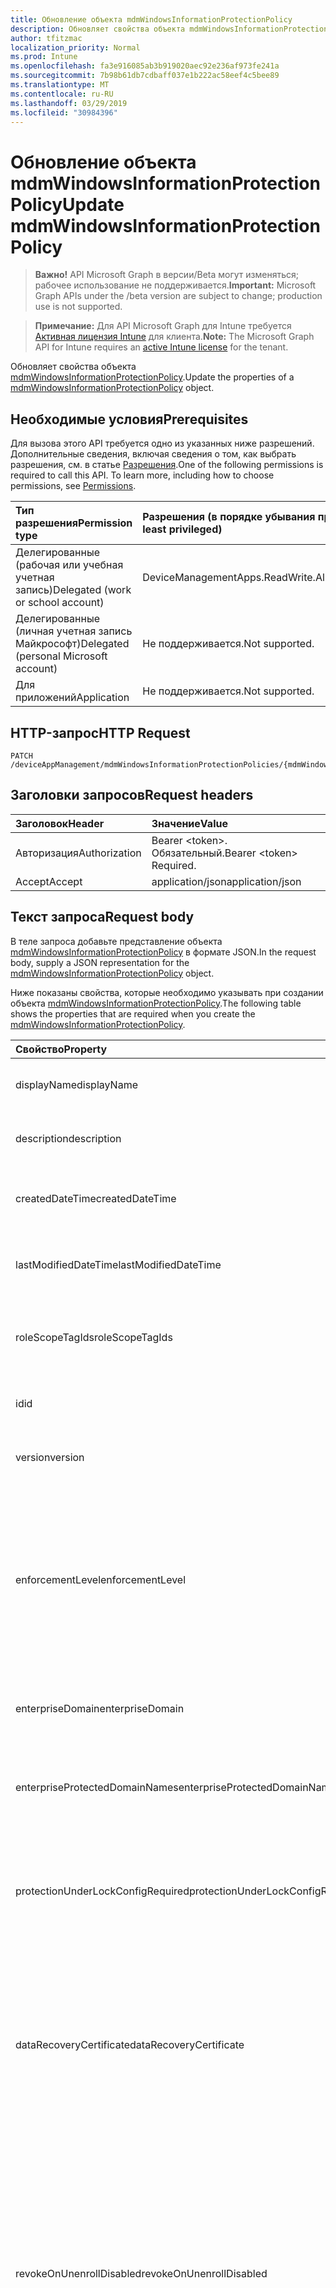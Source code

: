 ```yaml
---
title: Обновление объекта mdmWindowsInformationProtectionPolicy
description: Обновляет свойства объекта mdmWindowsInformationProtectionPolicy.
author: tfitzmac
localization_priority: Normal
ms.prod: Intune
ms.openlocfilehash: fa3e916085ab3b919020aec92e236af973fe241a
ms.sourcegitcommit: 7b98b61db7cdbaff037e1b222ac58eef4c5bee89
ms.translationtype: MT
ms.contentlocale: ru-RU
ms.lasthandoff: 03/29/2019
ms.locfileid: "30984396"
---
```

# <a name="update-mdmwindowsinformationprotectionpolicy"></a><span data-ttu-id="33250-103">Обновление объекта mdmWindowsInformationProtectionPolicy</span><span class="sxs-lookup"><span data-stu-id="33250-103">Update mdmWindowsInformationProtectionPolicy</span></span>

> <span data-ttu-id="33250-104">**Важно!** API Microsoft Graph в версии/Beta могут изменяться; рабочее использование не поддерживается.</span><span class="sxs-lookup"><span data-stu-id="33250-104">**Important:** Microsoft Graph APIs under the /beta version are subject to change; production use is not supported.</span></span>

> <span data-ttu-id="33250-105">**Примечание:** Для API Microsoft Graph для Intune требуется [Активная лицензия Intune](https://go.microsoft.com/fwlink/?linkid=839381) для клиента.</span><span class="sxs-lookup"><span data-stu-id="33250-105">**Note:** The Microsoft Graph API for Intune requires an [active Intune license](https://go.microsoft.com/fwlink/?linkid=839381) for the tenant.</span></span>

<span data-ttu-id="33250-106">Обновляет свойства объекта [mdmWindowsInformationProtectionPolicy](../resources/intune-mam-mdmwindowsinformationprotectionpolicy.md).</span><span class="sxs-lookup"><span data-stu-id="33250-106">Update the properties of a [mdmWindowsInformationProtectionPolicy](../resources/intune-mam-mdmwindowsinformationprotectionpolicy.md) object.</span></span>

## <a name="prerequisites"></a><span data-ttu-id="33250-107">Необходимые условия</span><span class="sxs-lookup"><span data-stu-id="33250-107">Prerequisites</span></span>
<span data-ttu-id="33250-p101">Для вызова этого API требуется одно из указанных ниже разрешений. Дополнительные сведения, включая сведения о том, как выбрать разрешения, см. в статье [Разрешения](/graph/permissions-reference).</span><span class="sxs-lookup"><span data-stu-id="33250-p101">One of the following permissions is required to call this API. To learn more, including how to choose permissions, see [Permissions](/graph/permissions-reference).</span></span>

|<span data-ttu-id="33250-110">Тип разрешения</span><span class="sxs-lookup"><span data-stu-id="33250-110">Permission type</span></span>|<span data-ttu-id="33250-111">Разрешения (в порядке убывания привилегий)</span><span class="sxs-lookup"><span data-stu-id="33250-111">Permissions (from most to least privileged)</span></span>|
|:---|:---|
|<span data-ttu-id="33250-112">Делегированные (рабочая или учебная учетная запись)</span><span class="sxs-lookup"><span data-stu-id="33250-112">Delegated (work or school account)</span></span>|<span data-ttu-id="33250-113">DeviceManagementApps.ReadWrite.All</span><span class="sxs-lookup"><span data-stu-id="33250-113">DeviceManagementApps.ReadWrite.All</span></span>|
|<span data-ttu-id="33250-114">Делегированные (личная учетная запись Майкрософт)</span><span class="sxs-lookup"><span data-stu-id="33250-114">Delegated (personal Microsoft account)</span></span>|<span data-ttu-id="33250-115">Не поддерживается.</span><span class="sxs-lookup"><span data-stu-id="33250-115">Not supported.</span></span>|
|<span data-ttu-id="33250-116">Для приложений</span><span class="sxs-lookup"><span data-stu-id="33250-116">Application</span></span>|<span data-ttu-id="33250-117">Не поддерживается.</span><span class="sxs-lookup"><span data-stu-id="33250-117">Not supported.</span></span>|

## <a name="http-request"></a><span data-ttu-id="33250-118">HTTP-запрос</span><span class="sxs-lookup"><span data-stu-id="33250-118">HTTP Request</span></span>
<!-- {
  "blockType": "ignored"
}
-->
``` http
PATCH /deviceAppManagement/mdmWindowsInformationProtectionPolicies/{mdmWindowsInformationProtectionPolicyId}
```

## <a name="request-headers"></a><span data-ttu-id="33250-119">Заголовки запросов</span><span class="sxs-lookup"><span data-stu-id="33250-119">Request headers</span></span>
|<span data-ttu-id="33250-120">Заголовок</span><span class="sxs-lookup"><span data-stu-id="33250-120">Header</span></span>|<span data-ttu-id="33250-121">Значение</span><span class="sxs-lookup"><span data-stu-id="33250-121">Value</span></span>|
|:---|:---|
|<span data-ttu-id="33250-122">Авторизация</span><span class="sxs-lookup"><span data-stu-id="33250-122">Authorization</span></span>|<span data-ttu-id="33250-123">Bearer &lt;token&gt;. Обязательный.</span><span class="sxs-lookup"><span data-stu-id="33250-123">Bearer &lt;token&gt; Required.</span></span>|
|<span data-ttu-id="33250-124">Accept</span><span class="sxs-lookup"><span data-stu-id="33250-124">Accept</span></span>|<span data-ttu-id="33250-125">application/json</span><span class="sxs-lookup"><span data-stu-id="33250-125">application/json</span></span>|

## <a name="request-body"></a><span data-ttu-id="33250-126">Текст запроса</span><span class="sxs-lookup"><span data-stu-id="33250-126">Request body</span></span>
<span data-ttu-id="33250-127">В теле запроса добавьте представление объекта [mdmWindowsInformationProtectionPolicy](../resources/intune-mam-mdmwindowsinformationprotectionpolicy.md) в формате JSON.</span><span class="sxs-lookup"><span data-stu-id="33250-127">In the request body, supply a JSON representation for the [mdmWindowsInformationProtectionPolicy](../resources/intune-mam-mdmwindowsinformationprotectionpolicy.md) object.</span></span>

<span data-ttu-id="33250-128">Ниже показаны свойства, которые необходимо указывать при создании объекта [mdmWindowsInformationProtectionPolicy](../resources/intune-mam-mdmwindowsinformationprotectionpolicy.md).</span><span class="sxs-lookup"><span data-stu-id="33250-128">The following table shows the properties that are required when you create the [mdmWindowsInformationProtectionPolicy](../resources/intune-mam-mdmwindowsinformationprotectionpolicy.md).</span></span>

|<span data-ttu-id="33250-129">Свойство</span><span class="sxs-lookup"><span data-stu-id="33250-129">Property</span></span>|<span data-ttu-id="33250-130">Тип</span><span class="sxs-lookup"><span data-stu-id="33250-130">Type</span></span>|<span data-ttu-id="33250-131">Описание</span><span class="sxs-lookup"><span data-stu-id="33250-131">Description</span></span>|
|:---|:---|:---|
|<span data-ttu-id="33250-132">displayName</span><span class="sxs-lookup"><span data-stu-id="33250-132">displayName</span></span>|<span data-ttu-id="33250-133">String</span><span class="sxs-lookup"><span data-stu-id="33250-133">String</span></span>|<span data-ttu-id="33250-134">Отображаемое имя политики.</span><span class="sxs-lookup"><span data-stu-id="33250-134">Policy display name.</span></span> <span data-ttu-id="33250-135">Наследуется от объекта [managedAppPolicy](../resources/intune-mam-managedapppolicy.md).</span><span class="sxs-lookup"><span data-stu-id="33250-135">Inherited from [managedAppPolicy](../resources/intune-mam-managedapppolicy.md)</span></span>|
|<span data-ttu-id="33250-136">description</span><span class="sxs-lookup"><span data-stu-id="33250-136">description</span></span>|<span data-ttu-id="33250-137">String</span><span class="sxs-lookup"><span data-stu-id="33250-137">String</span></span>|<span data-ttu-id="33250-138">Описание политики.</span><span class="sxs-lookup"><span data-stu-id="33250-138">The policy's description.</span></span> <span data-ttu-id="33250-139">Наследуется от объекта [managedAppPolicy](../resources/intune-mam-managedapppolicy.md).</span><span class="sxs-lookup"><span data-stu-id="33250-139">Inherited from [managedAppPolicy](../resources/intune-mam-managedapppolicy.md)</span></span>|
|<span data-ttu-id="33250-140">createdDateTime</span><span class="sxs-lookup"><span data-stu-id="33250-140">createdDateTime</span></span>|<span data-ttu-id="33250-141">DateTimeOffset</span><span class="sxs-lookup"><span data-stu-id="33250-141">DateTimeOffset</span></span>|<span data-ttu-id="33250-142">Дата и время создания политики.</span><span class="sxs-lookup"><span data-stu-id="33250-142">The date and time the policy was created.</span></span> <span data-ttu-id="33250-143">Наследуется от объекта [managedAppPolicy](../resources/intune-mam-managedapppolicy.md).</span><span class="sxs-lookup"><span data-stu-id="33250-143">Inherited from [managedAppPolicy](../resources/intune-mam-managedapppolicy.md)</span></span>|
|<span data-ttu-id="33250-144">lastModifiedDateTime</span><span class="sxs-lookup"><span data-stu-id="33250-144">lastModifiedDateTime</span></span>|<span data-ttu-id="33250-145">DateTimeOffset</span><span class="sxs-lookup"><span data-stu-id="33250-145">DateTimeOffset</span></span>|<span data-ttu-id="33250-146">Время последнего изменения политики.</span><span class="sxs-lookup"><span data-stu-id="33250-146">Last time the policy was modified.</span></span> <span data-ttu-id="33250-147">Наследуется от объекта [managedAppPolicy](../resources/intune-mam-managedapppolicy.md).</span><span class="sxs-lookup"><span data-stu-id="33250-147">Inherited from [managedAppPolicy](../resources/intune-mam-managedapppolicy.md)</span></span>|
|<span data-ttu-id="33250-148">roleScopeTagIds</span><span class="sxs-lookup"><span data-stu-id="33250-148">roleScopeTagIds</span></span>|<span data-ttu-id="33250-149">Коллекция строк</span><span class="sxs-lookup"><span data-stu-id="33250-149">String collection</span></span>|<span data-ttu-id="33250-150">Список тегов областей для этого экземпляра сущности.</span><span class="sxs-lookup"><span data-stu-id="33250-150">List of Scope Tags for this Entity instance.</span></span> <span data-ttu-id="33250-151">Наследуется от объекта [managedAppPolicy](../resources/intune-mam-managedapppolicy.md).</span><span class="sxs-lookup"><span data-stu-id="33250-151">Inherited from [managedAppPolicy](../resources/intune-mam-managedapppolicy.md)</span></span>|
|<span data-ttu-id="33250-152">id</span><span class="sxs-lookup"><span data-stu-id="33250-152">id</span></span>|<span data-ttu-id="33250-153">Строка</span><span class="sxs-lookup"><span data-stu-id="33250-153">String</span></span>|<span data-ttu-id="33250-154">Ключ объекта.</span><span class="sxs-lookup"><span data-stu-id="33250-154">Key of the entity.</span></span> <span data-ttu-id="33250-155">Наследуется от [managedAppPolicy](../resources/intune-mam-managedapppolicy.md).</span><span class="sxs-lookup"><span data-stu-id="33250-155">Inherited from [managedAppPolicy](../resources/intune-mam-managedapppolicy.md)</span></span>|
|<span data-ttu-id="33250-156">version</span><span class="sxs-lookup"><span data-stu-id="33250-156">version</span></span>|<span data-ttu-id="33250-157">String</span><span class="sxs-lookup"><span data-stu-id="33250-157">String</span></span>|<span data-ttu-id="33250-158">Версия объекта.</span><span class="sxs-lookup"><span data-stu-id="33250-158">Version of the entity.</span></span> <span data-ttu-id="33250-159">Наследуется от объекта [managedAppPolicy](../resources/intune-mam-managedapppolicy.md).</span><span class="sxs-lookup"><span data-stu-id="33250-159">Inherited from [managedAppPolicy](../resources/intune-mam-managedapppolicy.md)</span></span>|
|<span data-ttu-id="33250-160">enforcementLevel</span><span class="sxs-lookup"><span data-stu-id="33250-160">enforcementLevel</span></span>|[<span data-ttu-id="33250-161">Виндовсинформатионпротектионенфорцементлевел</span><span class="sxs-lookup"><span data-stu-id="33250-161">windowsInformationProtectionEnforcementLevel</span></span>](../resources/intune-mam-windowsinformationprotectionenforcementlevel.md)|<span data-ttu-id="33250-162">Уровень принудительного применения НЗП. Ознакомьтесь с определением перечисления для поддерживаемых значений, наСледуемых от [windowsInformationProtection](../resources/intune-mam-windowsinformationprotection.md).</span><span class="sxs-lookup"><span data-stu-id="33250-162">WIP enforcement level.See the Enum definition for supported values Inherited from [windowsInformationProtection](../resources/intune-mam-windowsinformationprotection.md).</span></span> <span data-ttu-id="33250-163">Возможные значения: `noProtection`, `encryptAndAuditOnly`, `encryptAuditAndPrompt`, `encryptAuditAndBlock`.</span><span class="sxs-lookup"><span data-stu-id="33250-163">Possible values are: `noProtection`, `encryptAndAuditOnly`, `encryptAuditAndPrompt`, `encryptAuditAndBlock`.</span></span>|
|<span data-ttu-id="33250-164">enterpriseDomain</span><span class="sxs-lookup"><span data-stu-id="33250-164">enterpriseDomain</span></span>|<span data-ttu-id="33250-165">String</span><span class="sxs-lookup"><span data-stu-id="33250-165">String</span></span>|<span data-ttu-id="33250-166">Основной домен предприятия. Наследуется от объекта [windowsInformationProtection](../resources/intune-mam-windowsinformationprotection.md).</span><span class="sxs-lookup"><span data-stu-id="33250-166">Primary enterprise domain Inherited from [windowsInformationProtection](../resources/intune-mam-windowsinformationprotection.md)</span></span>|
|<span data-ttu-id="33250-167">enterpriseProtectedDomainNames</span><span class="sxs-lookup"><span data-stu-id="33250-167">enterpriseProtectedDomainNames</span></span>|<span data-ttu-id="33250-168">Коллекция [windowsInformationProtectionResourceCollection](../resources/intune-mam-windowsinformationprotectionresourcecollection.md)</span><span class="sxs-lookup"><span data-stu-id="33250-168">[windowsInformationProtectionResourceCollection](../resources/intune-mam-windowsinformationprotectionresourcecollection.md) collection</span></span>|<span data-ttu-id="33250-169">Список доменов предприятия, подлежащих защите. Наследуется от объекта [windowsInformationProtection](../resources/intune-mam-windowsinformationprotection.md).</span><span class="sxs-lookup"><span data-stu-id="33250-169">List of enterprise domains to be protected Inherited from [windowsInformationProtection](../resources/intune-mam-windowsinformationprotection.md)</span></span>|
|<span data-ttu-id="33250-170">protectionUnderLockConfigRequired</span><span class="sxs-lookup"><span data-stu-id="33250-170">protectionUnderLockConfigRequired</span></span>|<span data-ttu-id="33250-171">Boolean</span><span class="sxs-lookup"><span data-stu-id="33250-171">Boolean</span></span>|<span data-ttu-id="33250-172">Указывает, следует ли настроить функцию защиты с блокировкой (другое название — шифрование с ПИН-кодом). Наследуется от объекта [windowsInformationProtection](../resources/intune-mam-windowsinformationprotection.md).</span><span class="sxs-lookup"><span data-stu-id="33250-172">Specifies whether the protection under lock feature (also known as encrypt under pin) should be configured Inherited from [windowsInformationProtection](../resources/intune-mam-windowsinformationprotection.md)</span></span>|
|<span data-ttu-id="33250-173">dataRecoveryCertificate</span><span class="sxs-lookup"><span data-stu-id="33250-173">dataRecoveryCertificate</span></span>|[<span data-ttu-id="33250-174">windowsInformationProtectionDataRecoveryCertificate</span><span class="sxs-lookup"><span data-stu-id="33250-174">windowsInformationProtectionDataRecoveryCertificate</span></span>](../resources/intune-mam-windowsinformationprotectiondatarecoverycertificate.md)|<span data-ttu-id="33250-175">Указывает сертификат, который можно использовать для восстановления данных из зашифрованных файлов.</span><span class="sxs-lookup"><span data-stu-id="33250-175">Specifies a recovery certificate that can be used for data recovery of encrypted files.</span></span> <span data-ttu-id="33250-176">То же, что сертификат агента восстановления данных (DRA) для шифрованной файловой системы (EFS). Наследуется от объекта [windowsInformationProtection](../resources/intune-mam-windowsinformationprotection.md).</span><span class="sxs-lookup"><span data-stu-id="33250-176">This is the same as the data recovery agent(DRA) certificate for encrypting file system(EFS) Inherited from [windowsInformationProtection](../resources/intune-mam-windowsinformationprotection.md)</span></span>|
|<span data-ttu-id="33250-177">revokeOnUnenrollDisabled</span><span class="sxs-lookup"><span data-stu-id="33250-177">revokeOnUnenrollDisabled</span></span>|<span data-ttu-id="33250-178">Boolean</span><span class="sxs-lookup"><span data-stu-id="33250-178">Boolean</span></span>|<span data-ttu-id="33250-179">Эта политика определяет, следует ли отзывать ключи WIP при отмене регистрации устройства в службе управления.</span><span class="sxs-lookup"><span data-stu-id="33250-179">This policy controls whether to revoke the WIP keys when a device unenrolls from the management service.</span></span> <span data-ttu-id="33250-180">Если установлено значение 1, ключи не отзываются, а пользователь сохраняет доступ к защищенным файлам после отмены регистрации.</span><span class="sxs-lookup"><span data-stu-id="33250-180">If set to 1 (Don't revoke keys), the keys will not be revoked and the user will continue to have access to protected files after unenrollment.</span></span> <span data-ttu-id="33250-181">Если не отзывать ключи, отзываемые файлы не будут удаляться.</span><span class="sxs-lookup"><span data-stu-id="33250-181">If the keys are not revoked, there will be no revoked file cleanup subsequently.</span></span> <span data-ttu-id="33250-182">Наследуется от объекта [windowsInformationProtection](../resources/intune-mam-windowsinformationprotection.md).</span><span class="sxs-lookup"><span data-stu-id="33250-182">Inherited from [windowsInformationProtection](../resources/intune-mam-windowsinformationprotection.md)</span></span>|
|<span data-ttu-id="33250-183">rightsManagementServicesTemplateId</span><span class="sxs-lookup"><span data-stu-id="33250-183">rightsManagementServicesTemplateId</span></span>|<span data-ttu-id="33250-184">Guid</span><span class="sxs-lookup"><span data-stu-id="33250-184">Guid</span></span>|<span data-ttu-id="33250-185">GUID шаблона, используемый для шифрования RMS.</span><span class="sxs-lookup"><span data-stu-id="33250-185">TemplateID GUID to use for RMS encryption.</span></span> <span data-ttu-id="33250-186">Шаблон RMS позволяет ИТ-администратору настроить доступ к защищенному RMS файлу. Наследуется от объекта [windowsInformationProtection](../resources/intune-mam-windowsinformationprotection.md).</span><span class="sxs-lookup"><span data-stu-id="33250-186">The RMS template allows the IT admin to configure the details about who has access to RMS-protected file and how long they have access Inherited from [windowsInformationProtection](../resources/intune-mam-windowsinformationprotection.md)</span></span>|
|<span data-ttu-id="33250-187">azureRightsManagementServicesAllowed</span><span class="sxs-lookup"><span data-stu-id="33250-187">azureRightsManagementServicesAllowed</span></span>|<span data-ttu-id="33250-188">Boolean</span><span class="sxs-lookup"><span data-stu-id="33250-188">Boolean</span></span>|<span data-ttu-id="33250-189">Указывает, разрешено ли шифрование Azure RMS для WIP. Наследуется от объекта [windowsInformationProtection](../resources/intune-mam-windowsinformationprotection.md).</span><span class="sxs-lookup"><span data-stu-id="33250-189">Specifies whether to allow Azure RMS encryption for WIP Inherited from [windowsInformationProtection](../resources/intune-mam-windowsinformationprotection.md)</span></span>|
|<span data-ttu-id="33250-190">iconsVisible</span><span class="sxs-lookup"><span data-stu-id="33250-190">iconsVisible</span></span>|<span data-ttu-id="33250-191">Boolean</span><span class="sxs-lookup"><span data-stu-id="33250-191">Boolean</span></span>|<span data-ttu-id="33250-192">Определяет, отображаются ли дополнительные значки поверх значков защищенных файлов в Проводнике и плиток корпоративных приложений в меню "Пуск".</span><span class="sxs-lookup"><span data-stu-id="33250-192">Determines whether overlays are added to icons for WIP protected files in Explorer and enterprise only app tiles in the Start menu.</span></span> <span data-ttu-id="33250-193">Начиная с Windows 10 версии 1703, этот параметр также определяет, виден ли значок WIP в заголовке окна защищенного WIP приложения. Наследуется от объекта [windowsInformationProtection](../resources/intune-mam-windowsinformationprotection.md).</span><span class="sxs-lookup"><span data-stu-id="33250-193">Starting in Windows 10, version 1703 this setting also configures the visibility of the WIP icon in the title bar of a WIP-protected app Inherited from [windowsInformationProtection](../resources/intune-mam-windowsinformationprotection.md)</span></span>|
|<span data-ttu-id="33250-194">protectedApps</span><span class="sxs-lookup"><span data-stu-id="33250-194">protectedApps</span></span>|<span data-ttu-id="33250-195">Коллекция объектов [windowsInformationProtectionApp](../resources/intune-mam-windowsinformationprotectionapp.md)</span><span class="sxs-lookup"><span data-stu-id="33250-195">[windowsInformationProtectionApp](../resources/intune-mam-windowsinformationprotectionapp.md) collection</span></span>|<span data-ttu-id="33250-196">Защищенные приложения могут получать доступ к корпоративным данным, а обрабатываемые ими данные шифруются. Наследуется от объекта [windowsInformationProtection](../resources/intune-mam-windowsinformationprotection.md).</span><span class="sxs-lookup"><span data-stu-id="33250-196">Protected applications can access enterprise data and the data handled by those applications are protected with encryption Inherited from [windowsInformationProtection](../resources/intune-mam-windowsinformationprotection.md)</span></span>|
|<span data-ttu-id="33250-197">exemptApps</span><span class="sxs-lookup"><span data-stu-id="33250-197">exemptApps</span></span>|<span data-ttu-id="33250-198">Коллекция [windowsInformationProtectionApp](../resources/intune-mam-windowsinformationprotectionapp.md)</span><span class="sxs-lookup"><span data-stu-id="33250-198">[windowsInformationProtectionApp](../resources/intune-mam-windowsinformationprotectionapp.md) collection</span></span>|<span data-ttu-id="33250-199">Исключенные приложения также могут получать доступ к корпоративным данным, но обрабатываемые ими данные не шифруются.</span><span class="sxs-lookup"><span data-stu-id="33250-199">Exempt applications can also access enterprise data, but the data handled by those applications are not protected.</span></span> <span data-ttu-id="33250-200">Это связано с тем, что у некоторых важных корпоративных приложений могут быть проблемы совместимости с зашифрованными данными.</span><span class="sxs-lookup"><span data-stu-id="33250-200">This is because some critical enterprise applications may have compatibility problems with encrypted data.</span></span> <span data-ttu-id="33250-201">Наследуется от объекта [windowsInformationProtection](../resources/intune-mam-windowsinformationprotection.md).</span><span class="sxs-lookup"><span data-stu-id="33250-201">Inherited from [windowsInformationProtection](../resources/intune-mam-windowsinformationprotection.md)</span></span>|
|<span data-ttu-id="33250-202">enterpriseNetworkDomainNames</span><span class="sxs-lookup"><span data-stu-id="33250-202">enterpriseNetworkDomainNames</span></span>|<span data-ttu-id="33250-203">Коллекция [windowsInformationProtectionResourceCollection](../resources/intune-mam-windowsinformationprotectionresourcecollection.md)</span><span class="sxs-lookup"><span data-stu-id="33250-203">[windowsInformationProtectionResourceCollection](../resources/intune-mam-windowsinformationprotectionresourcecollection.md) collection</span></span>|<span data-ttu-id="33250-204">Это список доменов, входящих в границы предприятия.</span><span class="sxs-lookup"><span data-stu-id="33250-204">This is the list of domains that comprise the boundaries of the enterprise.</span></span> <span data-ttu-id="33250-205">Данные, отправляемые из этих доменов на устройство, считаются корпоративными и защищаются. Считается, что отправлять корпоративные данные в эти домены безопасно. Наследуется от объекта [windowsInformationProtection](../resources/intune-mam-windowsinformationprotection.md).</span><span class="sxs-lookup"><span data-stu-id="33250-205">Data from one of these domains that is sent to a device will be considered enterprise data and protected These locations will be considered a safe destination for enterprise data to be shared to Inherited from [windowsInformationProtection](../resources/intune-mam-windowsinformationprotection.md)</span></span>|
|<span data-ttu-id="33250-206">enterpriseProxiedDomains</span><span class="sxs-lookup"><span data-stu-id="33250-206">enterpriseProxiedDomains</span></span>|<span data-ttu-id="33250-207">Коллекция [windowsInformationProtectionProxiedDomainCollection](../resources/intune-mam-windowsinformationprotectionproxieddomaincollection.md)</span><span class="sxs-lookup"><span data-stu-id="33250-207">[windowsInformationProtectionProxiedDomainCollection](../resources/intune-mam-windowsinformationprotectionproxieddomaincollection.md) collection</span></span>|<span data-ttu-id="33250-208">Содержит список корпоративных доменов ресурсов, размещенных в облаке, которое необходимо защищать.</span><span class="sxs-lookup"><span data-stu-id="33250-208">Contains a list of Enterprise resource domains hosted in the cloud that need to be protected.</span></span> <span data-ttu-id="33250-209">Подключения к этим ресурсам считаются корпоративными данными.</span><span class="sxs-lookup"><span data-stu-id="33250-209">Connections to these resources are considered enterprise data.</span></span> <span data-ttu-id="33250-210">Если прокси-сервер связан с облачным ресурсом, запросы к облачному ресурсу направляются по корпоративной сети через обозначенный прокси-сервер (порт 80).</span><span class="sxs-lookup"><span data-stu-id="33250-210">If a proxy is paired with a cloud resource, traffic to the cloud resource will be routed through the enterprise network via the denoted proxy server (on Port 80).</span></span> <span data-ttu-id="33250-211">Используемый для этого прокси-сервер также необходимо настроить с помощью политики EnterpriseInternalProxyServers. Наследуется от объекта [windowsInformationProtection](../resources/intune-mam-windowsinformationprotection.md).</span><span class="sxs-lookup"><span data-stu-id="33250-211">A proxy server used for this purpose must also be configured using the EnterpriseInternalProxyServers policy Inherited from [windowsInformationProtection](../resources/intune-mam-windowsinformationprotection.md)</span></span>|
|<span data-ttu-id="33250-212">enterpriseIPRanges</span><span class="sxs-lookup"><span data-stu-id="33250-212">enterpriseIPRanges</span></span>|<span data-ttu-id="33250-213">Коллекция [windowsInformationProtectionIPRangeCollection](../resources/intune-mam-windowsinformationprotectioniprangecollection.md)</span><span class="sxs-lookup"><span data-stu-id="33250-213">[windowsInformationProtectionIPRangeCollection](../resources/intune-mam-windowsinformationprotectioniprangecollection.md) collection</span></span>|<span data-ttu-id="33250-214">Устанавливает диапазоны IP-адресов предприятия, которые определяют компьютеры в корпоративной сети.</span><span class="sxs-lookup"><span data-stu-id="33250-214">Sets the enterprise IP ranges that define the computers in the enterprise network.</span></span> <span data-ttu-id="33250-215">Данные, поступающие с этих компьютеров, считаются корпоративными и защищаются.</span><span class="sxs-lookup"><span data-stu-id="33250-215">Data that comes from those computers will be considered part of the enterprise and protected.</span></span> <span data-ttu-id="33250-216">Считается, что отправлять корпоративные данные на эти компьютеры безопасно. Наследуется от объекта [windowsInformationProtection](../resources/intune-mam-windowsinformationprotection.md).</span><span class="sxs-lookup"><span data-stu-id="33250-216">These locations will be considered a safe destination for enterprise data to be shared to Inherited from [windowsInformationProtection](../resources/intune-mam-windowsinformationprotection.md)</span></span>|
|<span data-ttu-id="33250-217">enterpriseIPRangesAreAuthoritative</span><span class="sxs-lookup"><span data-stu-id="33250-217">enterpriseIPRangesAreAuthoritative</span></span>|<span data-ttu-id="33250-218">Boolean</span><span class="sxs-lookup"><span data-stu-id="33250-218">Boolean</span></span>|<span data-ttu-id="33250-219">Логическое значение, которое указывает клиенту принять настроенный список и не использовать эвристику для поиска других подсетей.</span><span class="sxs-lookup"><span data-stu-id="33250-219">Boolean value that tells the client to accept the configured list and not to use heuristics to attempt to find other subnets.</span></span> <span data-ttu-id="33250-220">Значение по умолчанию — false. Наследуется от объекта [windowsInformationProtection](../resources/intune-mam-windowsinformationprotection.md).</span><span class="sxs-lookup"><span data-stu-id="33250-220">Default is false Inherited from [windowsInformationProtection](../resources/intune-mam-windowsinformationprotection.md)</span></span>|
|<span data-ttu-id="33250-221">enterpriseProxyServers</span><span class="sxs-lookup"><span data-stu-id="33250-221">enterpriseProxyServers</span></span>|<span data-ttu-id="33250-222">Коллекция [windowsInformationProtectionResourceCollection](../resources/intune-mam-windowsinformationprotectionresourcecollection.md)</span><span class="sxs-lookup"><span data-stu-id="33250-222">[windowsInformationProtectionResourceCollection](../resources/intune-mam-windowsinformationprotectionresourcecollection.md) collection</span></span>|<span data-ttu-id="33250-223">Это список прокси-серверов.</span><span class="sxs-lookup"><span data-stu-id="33250-223">This is a list of proxy servers.</span></span> <span data-ttu-id="33250-224">Если сервера нет в этом списке, он не считается корпоративным. Наследуется от объекта [windowsInformationProtection](../resources/intune-mam-windowsinformationprotection.md).</span><span class="sxs-lookup"><span data-stu-id="33250-224">Any server not on this list is considered non-enterprise Inherited from [windowsInformationProtection](../resources/intune-mam-windowsinformationprotection.md)</span></span>|
|<span data-ttu-id="33250-225">enterpriseInternalProxyServers</span><span class="sxs-lookup"><span data-stu-id="33250-225">enterpriseInternalProxyServers</span></span>|<span data-ttu-id="33250-226">Коллекция [windowsInformationProtectionResourceCollection](../resources/intune-mam-windowsinformationprotectionresourcecollection.md)</span><span class="sxs-lookup"><span data-stu-id="33250-226">[windowsInformationProtectionResourceCollection](../resources/intune-mam-windowsinformationprotectionresourcecollection.md) collection</span></span>|<span data-ttu-id="33250-227">Это список внутренних прокси-серверов, разделенных запятыми</span><span class="sxs-lookup"><span data-stu-id="33250-227">This is the comma-separated list of internal proxy servers.</span></span> <span data-ttu-id="33250-228">(например, "157.54.14.28, 157.54.11.118, 10.202.14.167, 157.53.14.163, 157.69.210.59").</span><span class="sxs-lookup"><span data-stu-id="33250-228">For example, "157.54.14.28, 157.54.11.118, 10.202.14.167, 157.53.14.163, 157.69.210.59".</span></span> <span data-ttu-id="33250-229">Эти прокси-серверы настроены администратором для подключения к определенным ресурсам в Интернете.</span><span class="sxs-lookup"><span data-stu-id="33250-229">These proxies have been configured by the admin to connect to specific resources on the Internet.</span></span> <span data-ttu-id="33250-230">Они считаются корпоративными расположениями в сети.</span><span class="sxs-lookup"><span data-stu-id="33250-230">They are considered to be enterprise network locations.</span></span> <span data-ttu-id="33250-231">Прокси-серверы используются при настройке политики EnterpriseProxiedDomains только для направления трафика на связанные домены через эти прокси-серверы. Наследуется от объекта [windowsInformationProtection](../resources/intune-mam-windowsinformationprotection.md).</span><span class="sxs-lookup"><span data-stu-id="33250-231">The proxies are only leveraged in configuring the EnterpriseProxiedDomains policy to force traffic to the matched domains through these proxies Inherited from [windowsInformationProtection](../resources/intune-mam-windowsinformationprotection.md)</span></span>|
|<span data-ttu-id="33250-232">enterpriseProxyServersAreAuthoritative</span><span class="sxs-lookup"><span data-stu-id="33250-232">enterpriseProxyServersAreAuthoritative</span></span>|<span data-ttu-id="33250-233">Boolean</span><span class="sxs-lookup"><span data-stu-id="33250-233">Boolean</span></span>|<span data-ttu-id="33250-234">Логическое значение, которое указывает клиенту принять настроенный список прокси-серверов и не пытаться обнаружить другие рабочие прокси-серверы.</span><span class="sxs-lookup"><span data-stu-id="33250-234">Boolean value that tells the client to accept the configured list of proxies and not try to detect other work proxies.</span></span> <span data-ttu-id="33250-235">Значение по умолчанию — false. Наследуется от объекта [windowsInformationProtection](../resources/intune-mam-windowsinformationprotection.md).</span><span class="sxs-lookup"><span data-stu-id="33250-235">Default is false Inherited from [windowsInformationProtection](../resources/intune-mam-windowsinformationprotection.md)</span></span>|
|<span data-ttu-id="33250-236">neutralDomainResources</span><span class="sxs-lookup"><span data-stu-id="33250-236">neutralDomainResources</span></span>|<span data-ttu-id="33250-237">Коллекция [windowsInformationProtectionResourceCollection](../resources/intune-mam-windowsinformationprotectionresourcecollection.md)</span><span class="sxs-lookup"><span data-stu-id="33250-237">[windowsInformationProtectionResourceCollection](../resources/intune-mam-windowsinformationprotectionresourcecollection.md) collection</span></span>|<span data-ttu-id="33250-238">Список доменных имен, которые можно использовать для рабочего или личного ресурса. Наследуется от объекта [windowsInformationProtection](../resources/intune-mam-windowsinformationprotection.md).</span><span class="sxs-lookup"><span data-stu-id="33250-238">List of domain names that can used for work or personal resource Inherited from [windowsInformationProtection](../resources/intune-mam-windowsinformationprotection.md)</span></span>|
|<span data-ttu-id="33250-239">indexingEncryptedStoresOrItemsBlocked</span><span class="sxs-lookup"><span data-stu-id="33250-239">indexingEncryptedStoresOrItemsBlocked</span></span>|<span data-ttu-id="33250-240">Boolean</span><span class="sxs-lookup"><span data-stu-id="33250-240">Boolean</span></span>|<span data-ttu-id="33250-241">Этот параметр позволяет разрешить или запретить индексатору службы Windows Search индексировать элементы. Наследуется от объекта [windowsInformationProtection](../resources/intune-mam-windowsinformationprotection.md).</span><span class="sxs-lookup"><span data-stu-id="33250-241">This switch is for the Windows Search Indexer, to allow or disallow indexing of items Inherited from [windowsInformationProtection](../resources/intune-mam-windowsinformationprotection.md)</span></span>|
|<span data-ttu-id="33250-242">smbAutoEncryptedFileExtensions</span><span class="sxs-lookup"><span data-stu-id="33250-242">smbAutoEncryptedFileExtensions</span></span>|<span data-ttu-id="33250-243">Коллекция [windowsInformationProtectionResourceCollection](../resources/intune-mam-windowsinformationprotectionresourcecollection.md)</span><span class="sxs-lookup"><span data-stu-id="33250-243">[windowsInformationProtectionResourceCollection](../resources/intune-mam-windowsinformationprotectionresourcecollection.md) collection</span></span>|<span data-ttu-id="33250-244">Задает список расширений. Файлы с этими расширениями шифруются при копировании из общей папки SMB в пределах предприятия. Наследуется от объекта [windowsInformationProtection](../resources/intune-mam-windowsinformationprotection.md).</span><span class="sxs-lookup"><span data-stu-id="33250-244">Specifies a list of file extensions, so that files with these extensions are encrypted when copying from an SMB share within the corporate boundary Inherited from [windowsInformationProtection](../resources/intune-mam-windowsinformationprotection.md)</span></span>|
|<span data-ttu-id="33250-245">isAssigned</span><span class="sxs-lookup"><span data-stu-id="33250-245">isAssigned</span></span>|<span data-ttu-id="33250-246">Логический</span><span class="sxs-lookup"><span data-stu-id="33250-246">Boolean</span></span>|<span data-ttu-id="33250-247">Указывает, развернута ли политика в группах включения.</span><span class="sxs-lookup"><span data-stu-id="33250-247">Indicates if the policy is deployed to any inclusion groups or not.</span></span> <span data-ttu-id="33250-248">Наследуется от [windowsInformationProtection](../resources/intune-mam-windowsinformationprotection.md).</span><span class="sxs-lookup"><span data-stu-id="33250-248">Inherited from [windowsInformationProtection](../resources/intune-mam-windowsinformationprotection.md)</span></span>|



## <a name="response"></a><span data-ttu-id="33250-249">Отклик</span><span class="sxs-lookup"><span data-stu-id="33250-249">Response</span></span>
<span data-ttu-id="33250-250">В случае успешного выполнения этот метод возвращает код ответа `200 OK` и обновленный объект [mdmWindowsInformationProtectionPolicy](../resources/intune-mam-mdmwindowsinformationprotectionpolicy.md) в теле ответа.</span><span class="sxs-lookup"><span data-stu-id="33250-250">If successful, this method returns a `200 OK` response code and an updated [mdmWindowsInformationProtectionPolicy](../resources/intune-mam-mdmwindowsinformationprotectionpolicy.md) object in the response body.</span></span>

## <a name="example"></a><span data-ttu-id="33250-251">Пример</span><span class="sxs-lookup"><span data-stu-id="33250-251">Example</span></span>

### <a name="request"></a><span data-ttu-id="33250-252">Запрос</span><span class="sxs-lookup"><span data-stu-id="33250-252">Request</span></span>
<span data-ttu-id="33250-253">Ниже приведен пример запроса.</span><span class="sxs-lookup"><span data-stu-id="33250-253">Here is an example of the request.</span></span>
``` http
PATCH https://graph.microsoft.com/beta/deviceAppManagement/mdmWindowsInformationProtectionPolicies/{mdmWindowsInformationProtectionPolicyId}
Content-type: application/json
Content-length: 3967

{
  "@odata.type": "#microsoft.graph.mdmWindowsInformationProtectionPolicy",
  "displayName": "Display Name value",
  "description": "Description value",
  "roleScopeTagIds": [
    "Role Scope Tag Ids value"
  ],
  "version": "Version value",
  "enforcementLevel": "encryptAndAuditOnly",
  "enterpriseDomain": "Enterprise Domain value",
  "enterpriseProtectedDomainNames": [
    {
      "@odata.type": "microsoft.graph.windowsInformationProtectionResourceCollection",
      "displayName": "Display Name value",
      "resources": [
        "Resources value"
      ]
    }
  ],
  "protectionUnderLockConfigRequired": true,
  "dataRecoveryCertificate": {
    "@odata.type": "microsoft.graph.windowsInformationProtectionDataRecoveryCertificate",
    "subjectName": "Subject Name value",
    "description": "Description value",
    "expirationDateTime": "2016-12-31T23:57:57.2481234-08:00",
    "certificate": "Y2VydGlmaWNhdGU="
  },
  "revokeOnUnenrollDisabled": true,
  "rightsManagementServicesTemplateId": "abf7b16f-b16f-abf7-6fb1-f7ab6fb1f7ab",
  "azureRightsManagementServicesAllowed": true,
  "iconsVisible": true,
  "protectedApps": [
    {
      "@odata.type": "microsoft.graph.windowsInformationProtectionStoreApp",
      "displayName": "Display Name value",
      "description": "Description value",
      "publisherName": "Publisher Name value",
      "productName": "Product Name value",
      "denied": true
    }
  ],
  "exemptApps": [
    {
      "@odata.type": "microsoft.graph.windowsInformationProtectionStoreApp",
      "displayName": "Display Name value",
      "description": "Description value",
      "publisherName": "Publisher Name value",
      "productName": "Product Name value",
      "denied": true
    }
  ],
  "enterpriseNetworkDomainNames": [
    {
      "@odata.type": "microsoft.graph.windowsInformationProtectionResourceCollection",
      "displayName": "Display Name value",
      "resources": [
        "Resources value"
      ]
    }
  ],
  "enterpriseProxiedDomains": [
    {
      "@odata.type": "microsoft.graph.windowsInformationProtectionProxiedDomainCollection",
      "displayName": "Display Name value",
      "proxiedDomains": [
        {
          "@odata.type": "microsoft.graph.proxiedDomain",
          "ipAddressOrFQDN": "Ip Address Or FQDN value",
          "proxy": "Proxy value"
        }
      ]
    }
  ],
  "enterpriseIPRanges": [
    {
      "@odata.type": "microsoft.graph.windowsInformationProtectionIPRangeCollection",
      "displayName": "Display Name value",
      "ranges": [
        {
          "@odata.type": "microsoft.graph.iPv6Range",
          "lowerAddress": "Lower Address value",
          "upperAddress": "Upper Address value"
        }
      ]
    }
  ],
  "enterpriseIPRangesAreAuthoritative": true,
  "enterpriseProxyServers": [
    {
      "@odata.type": "microsoft.graph.windowsInformationProtectionResourceCollection",
      "displayName": "Display Name value",
      "resources": [
        "Resources value"
      ]
    }
  ],
  "enterpriseInternalProxyServers": [
    {
      "@odata.type": "microsoft.graph.windowsInformationProtectionResourceCollection",
      "displayName": "Display Name value",
      "resources": [
        "Resources value"
      ]
    }
  ],
  "enterpriseProxyServersAreAuthoritative": true,
  "neutralDomainResources": [
    {
      "@odata.type": "microsoft.graph.windowsInformationProtectionResourceCollection",
      "displayName": "Display Name value",
      "resources": [
        "Resources value"
      ]
    }
  ],
  "indexingEncryptedStoresOrItemsBlocked": true,
  "smbAutoEncryptedFileExtensions": [
    {
      "@odata.type": "microsoft.graph.windowsInformationProtectionResourceCollection",
      "displayName": "Display Name value",
      "resources": [
        "Resources value"
      ]
    }
  ],
  "isAssigned": true
}
```

### <a name="response"></a><span data-ttu-id="33250-254">Отклик</span><span class="sxs-lookup"><span data-stu-id="33250-254">Response</span></span>
<span data-ttu-id="33250-p123">Ниже приведен пример ответа. Примечание. Объект отклика, показанный здесь, может быть усечен для краткости. При фактическом вызове будут возвращены все свойства.</span><span class="sxs-lookup"><span data-stu-id="33250-p123">Here is an example of the response. Note: The response object shown here may be truncated for brevity. All of the properties will be returned from an actual call.</span></span>
``` http
HTTP/1.1 200 OK
Content-Type: application/json
Content-Length: 4139

{
  "@odata.type": "#microsoft.graph.mdmWindowsInformationProtectionPolicy",
  "displayName": "Display Name value",
  "description": "Description value",
  "createdDateTime": "2017-01-01T00:02:43.5775965-08:00",
  "lastModifiedDateTime": "2017-01-01T00:00:35.1329464-08:00",
  "roleScopeTagIds": [
    "Role Scope Tag Ids value"
  ],
  "id": "8efb0c35-0c35-8efb-350c-fb8e350cfb8e",
  "version": "Version value",
  "enforcementLevel": "encryptAndAuditOnly",
  "enterpriseDomain": "Enterprise Domain value",
  "enterpriseProtectedDomainNames": [
    {
      "@odata.type": "microsoft.graph.windowsInformationProtectionResourceCollection",
      "displayName": "Display Name value",
      "resources": [
        "Resources value"
      ]
    }
  ],
  "protectionUnderLockConfigRequired": true,
  "dataRecoveryCertificate": {
    "@odata.type": "microsoft.graph.windowsInformationProtectionDataRecoveryCertificate",
    "subjectName": "Subject Name value",
    "description": "Description value",
    "expirationDateTime": "2016-12-31T23:57:57.2481234-08:00",
    "certificate": "Y2VydGlmaWNhdGU="
  },
  "revokeOnUnenrollDisabled": true,
  "rightsManagementServicesTemplateId": "abf7b16f-b16f-abf7-6fb1-f7ab6fb1f7ab",
  "azureRightsManagementServicesAllowed": true,
  "iconsVisible": true,
  "protectedApps": [
    {
      "@odata.type": "microsoft.graph.windowsInformationProtectionStoreApp",
      "displayName": "Display Name value",
      "description": "Description value",
      "publisherName": "Publisher Name value",
      "productName": "Product Name value",
      "denied": true
    }
  ],
  "exemptApps": [
    {
      "@odata.type": "microsoft.graph.windowsInformationProtectionStoreApp",
      "displayName": "Display Name value",
      "description": "Description value",
      "publisherName": "Publisher Name value",
      "productName": "Product Name value",
      "denied": true
    }
  ],
  "enterpriseNetworkDomainNames": [
    {
      "@odata.type": "microsoft.graph.windowsInformationProtectionResourceCollection",
      "displayName": "Display Name value",
      "resources": [
        "Resources value"
      ]
    }
  ],
  "enterpriseProxiedDomains": [
    {
      "@odata.type": "microsoft.graph.windowsInformationProtectionProxiedDomainCollection",
      "displayName": "Display Name value",
      "proxiedDomains": [
        {
          "@odata.type": "microsoft.graph.proxiedDomain",
          "ipAddressOrFQDN": "Ip Address Or FQDN value",
          "proxy": "Proxy value"
        }
      ]
    }
  ],
  "enterpriseIPRanges": [
    {
      "@odata.type": "microsoft.graph.windowsInformationProtectionIPRangeCollection",
      "displayName": "Display Name value",
      "ranges": [
        {
          "@odata.type": "microsoft.graph.iPv6Range",
          "lowerAddress": "Lower Address value",
          "upperAddress": "Upper Address value"
        }
      ]
    }
  ],
  "enterpriseIPRangesAreAuthoritative": true,
  "enterpriseProxyServers": [
    {
      "@odata.type": "microsoft.graph.windowsInformationProtectionResourceCollection",
      "displayName": "Display Name value",
      "resources": [
        "Resources value"
      ]
    }
  ],
  "enterpriseInternalProxyServers": [
    {
      "@odata.type": "microsoft.graph.windowsInformationProtectionResourceCollection",
      "displayName": "Display Name value",
      "resources": [
        "Resources value"
      ]
    }
  ],
  "enterpriseProxyServersAreAuthoritative": true,
  "neutralDomainResources": [
    {
      "@odata.type": "microsoft.graph.windowsInformationProtectionResourceCollection",
      "displayName": "Display Name value",
      "resources": [
        "Resources value"
      ]
    }
  ],
  "indexingEncryptedStoresOrItemsBlocked": true,
  "smbAutoEncryptedFileExtensions": [
    {
      "@odata.type": "microsoft.graph.windowsInformationProtectionResourceCollection",
      "displayName": "Display Name value",
      "resources": [
        "Resources value"
      ]
    }
  ],
  "isAssigned": true
}
```




